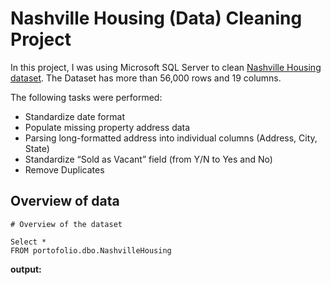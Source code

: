 # Nashville Housing (Data) Cleaning Project
In this project, I was using Microsoft SQL Server to clean [Nashville Housing dataset](https://github.com/AlexTheAnalyst/PortfolioProjects/blob/main/Nashville%20Housing%20Data%20for%20Data%20Cleaning.xlsx). The Dataset has more than 56,000 rows and 19 columns.

The following tasks were performed:
- Standardize date format
- Populate missing property address data
- Parsing long-formatted address into individual columns (Address, City, State)
- Standardize “Sold as Vacant” field (from Y/N to Yes and No)
- Remove Duplicates

## Overview of data
```
# Overview of the dataset

Select *
FROM portofolio.dbo.NashvilleHousing
```
**output:**
